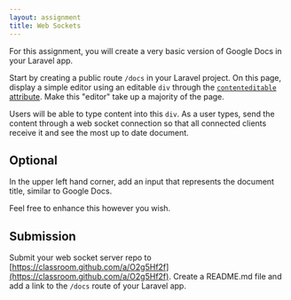 ```yaml
---
layout: assignment
title: Web Sockets
---
```


For this assignment, you will create a very basic version of Google Docs in your Laravel app.

Start by creating a public route `/docs` in your Laravel project. On this page, display a simple editor using an editable `div` through the [`contenteditable` attribute](https://developer.mozilla.org/en-US/docs/Web/Guide/HTML/Editable_content). Make this "editor" take up a majority of the page.

Users will be able to type content into this `div`. As a user types, send the content through a web socket connection so that all connected clients receive it and see the most up to date document.

## Optional

In the upper left hand corner, add an input that represents the document title, similar to Google Docs.

Feel free to enhance this however you wish.

## Submission

Submit your web socket server repo to [https://classroom.github.com/a/O2g5Hf2f](https://classroom.github.com/a/O2g5Hf2f). Create a README.md file and add a link to the `/docs` route of your Laravel app.

